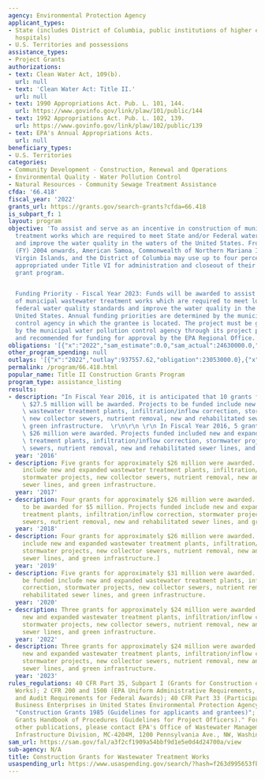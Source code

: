 ```yaml
---
agency: Environmental Protection Agency
applicant_types:
- State (includes District of Columbia, public institutions of higher education and
  hospitals)
- U.S. Territories and possessions
assistance_types:
- Project Grants
authorizations:
- text: Clean Water Act, 109(b).
  url: null
- text: 'Clean Water Act: Title II.'
  url: null
- text: 1990 Appropriations Act. Pub. L. 101, 144.
  url: https://www.govinfo.gov/link/plaw/101/public/144
- text: 1992 Appropriations Act. Pub. L. 102, 139.
  url: https://www.govinfo.gov/link/plaw/102/public/139
- text: EPA's Annual Appropriations Acts.
  url: null
beneficiary_types:
- U.S. Territories
categories:
- Community Development - Construction, Renewal and Operations
- Environmental Quality - Water Pollution Control
- Natural Resources - Community Sewage Treatment Assistance
cfda: '66.418'
fiscal_year: '2022'
grants_url: https://grants.gov/search-grants?cfda=66.418
is_subpart_f: 1
layout: program
objective: 'To assist and serve as an incentive in construction of municipal wastewater
  treatment works which are required to meet State and/or Federal water quality standards
  and improve the water quality in the waters of the United States. From fiscal year
  (FY) 2004 onwards, American Samoa, Commonwealth of Northern Mariana Islands, Guam,
  Virgin Islands, and the District of Columbia may use up to four percent of the funds
  appropriated under Title VI for administration and closeout of their construction
  grant program.


  Funding Priority - Fiscal Year 2023: Funds will be awarded to assist in construction
  of municipal wastewater treatment works which are required to meet local and/or
  federal water quality standards and improve the water quality in the waters of the
  United States. Annual funding priorities are determined by the municipal water pollution
  control agency in which the grantee is located. The project must be given priority
  by the municipal water pollution control agency through its project priority system
  and recommended for funding for approval by the EPA Regional Office.'
obligations: '[{"x":"2022","sam_estimate":0.0,"sam_actual":24630000.0,"usa_spending_actual":19828000.0},{"x":"2023","sam_estimate":24727000.0,"sam_actual":0.0,"usa_spending_actual":11837314.0},{"x":"2024","sam_estimate":24727000.0,"sam_actual":0.0,"usa_spending_actual":2445846.0}]'
other_program_spending: null
outlays: '[{"x":"2022","outlay":937557.62,"obligation":23053000.0},{"x":"2023","outlay":0.0,"obligation":8071314.0},{"x":"2024","outlay":0.0,"obligation":2445846.0}]'
permalink: /program/66.418.html
popular_name: Title II Construction Grants Program
program_type: assistance_listing
results:
- description: "In Fiscal Year 2016, it is anticipated that 10 grants for approximately\
    \ $27.5 million will be awarded. Projects to be funded include new and expanded\
    \ wastewater treatment plants, infiltration/inflow correction, stormwater projects,\
    \ new collector sewers, nutrient removal, new and rehabilitated sewer lines, and\
    \ green infrastructure.  \r\n\r\n \r\n In Fiscal Year 2016, 5 grants for approximately\
    \ $26 million were awarded. Projects funded included new and expanded wastewater\
    \ treatment plants, infiltration/inflow correction, stormwater projects, new collector\
    \ sewers, nutrient removal, new and rehabilitated sewer lines, and green infrastructure."
  year: '2016'
- description: Five grants for approximately $26 million were awarded. Projects funded
    include new and expanded wastewater treatment plants, infiltration/inflow correction,
    stormwater projects, new collector sewers, nutrient removal, new and rehabilitated
    sewer lines, and green infrastructure.
  year: '2017'
- description: Four grants for approximately $26 million were awarded. One likely
    to be awarded for $5 million. Projects funded include new and expanded wastewater
    treatment plants, infiltration/inflow correction, stormwater projects, new collector
    sewers, nutrient removal, new and rehabilitated sewer lines, and green infrastructure.
  year: '2018'
- description: Four grants for approximately $26 million were awarded. Projects funded
    include new and expanded wastewater treatment plants, infiltration/inflow correction,
    stormwater projects, new collector sewers, nutrient removal, new and rehabilitated
    sewer lines, and green infrastructure.]
  year: '2019'
- description: Five grants for approximately $31 million were awarded. Projects to
    be funded include new and expanded wastewater treatment plants, infiltration/inflow
    correction, stormwater projects, new collector sewers, nutrient removal, new and
    rehabilitated sewer lines, and green infrastructure.
  year: '2020'
- description: Three grants for approximately $24 million were awarded. Projects include
    new and expanded wastewater treatment plants, infiltration/inflow correction,
    stormwater projects, new collector sewers, nutrient removal, new and rehabilitated
    sewer lines, and green infrastructure.
  year: '2022'
- description: Three grants for approximately $24 million were awarded. Projects include
    new and expanded wastewater treatment plants, infiltration/inflow correction,
    stormwater projects, new collector sewers, nutrient removal, new and rehabilitated
    sewer lines, and green infrastructure.
  year: '2023'
rules_regulations: 40 CFR Part 35, Subpart I (Grants for Construction of Treatment
  Works); 2 CFR 200 and 1500 (EPA Uniform Administrative Requirements, Cost Principles,
  and Audit Requirements for Federal Awards); 40 CFR Part 33 (Participation by Disadvantaged
  Business Enterprises in United States Environmental Protection Agency Programs);
  "Construction Grants 1985 (Guidelines for applicants and grantees)"; and Construction
  Grants Handbook of Procedures (Guidelines for Project Officers)." For these and
  other publications, please contact EPA's Office of Wastewater Management, Water
  Infrastructure Division, MC-4204M, 1200 Pennsylvania Ave., NW, Washington, DC 20460.
sam_url: https://sam.gov/fal/a3f2cf1909a54bbf9d1e5e0d4d24700a/view
sub-agency: N/A
title: Construction Grants for Wastewater Treatment Works
usaspending_url: https://www.usaspending.gov/search/?hash=f263d995653fbbfa347744019327d8e1
---
```

